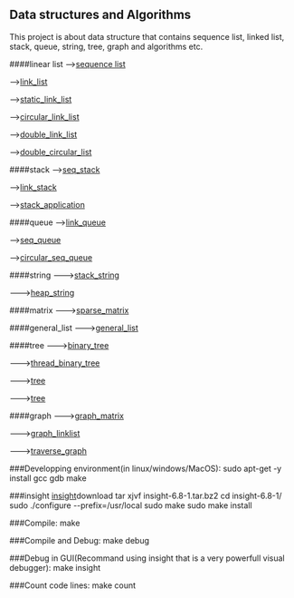 Data structures and Algorithms
------------------------------

This project is about data structure that contains sequence list, linked list, stack, queue, string, tree, graph and algorithms etc.

####linear list
-->[sequence list](https://github.com/qomolangmaice/data.structures.algorithms/tree/master/linear_list/seq_list)

-->[link_list](https://github.com/qomolangmaice/data.structures.algorithms/tree/master/linear_list/link_list)

-->[static_link_list](https://github.com/qomolangmaice/data.structures.algorithms/tree/master/linear_list/static_link_list)

-->[circular_link_list](https://github.com/qomolangmaice/data.structures.algorithms/tree/master/linear_list/circular_link_list)

-->[double_link_list](https://github.com/qomolangmaice/data.structures.algorithms/tree/master/linear_list/double_link_list)

-->[double_circular_list](https://github.com/qomolangmaice/data.structures.algorithms/tree/master/linear_list/double_circular_list)

####stack
-->[seq_stack](https://github.com/qomolangmaice/data.structures.algorithms/tree/master/stack/seq_stack)

-->[link_stack](https://github.com/qomolangmaice/data.structures.algorithms/tree/master/stack/link_stack)

-->[stack_application](https://github.com/qomolangmaice/data.structures.algorithms/tree/master/stack/stack_application)

####queue
-->[link_queue](https://github.com/qomolangmaice/data.structures.algorithms/tree/master/queue/link_queue)

-->[seq_queue](https://github.com/qomolangmaice/data.structures.algorithms/tree/master/queue/seq_queue)

-->[circular_seq_queue](https://github.com/qomolangmaice/data.structures.algorithms/tree/master/queue/circular_seq_queue)

####string
--->[stack_string](https://github.com/qomolangmaice/data.structures.algorithms/tree/master/string/stack_string)

--->[heap_string](https://github.com/qomolangmaice/data.structures.algorithms/tree/master/string/heap_string)

####matrix
--->[sparse_matrix](https://github.com/qomolangmaice/data.structures.algorithms/tree/master/matrix/sparse_matrix)

####general_list
--->[general_list](https://github.com/qomolangmaice/data.structures.algorithms/tree/master/general_list)

####tree
--->[binary_tree](https://github.com/qomolangmaice/data.structures.algorithms/tree/master/tree/binary_tree)

--->[thread_binary_tree](https://github.com/qomolangmaice/data.structures.algorithms/tree/master/tree/thread_binary_tree)

--->[tree](https://github.com/qomolangmaice/data.structures.algorithms/tree/master/tree/tree)

--->[tree](https://github.com/qomolangmaice/data.structures.algorithms/tree/master/tree/tree)

####graph
--->[graph_matrix](https://github.com/qomolangmaice/data.structures.algorithms/tree/master/graph/graph_matrix)

--->[graph_linklist](https://github.com/qomolangmaice/data.structures.algorithms/tree/master/graph/graph_linklist)

--->[traverse_graph](https://github.com/qomolangmaice/data.structures.algorithms/tree/master/graph/traverse_graph)

###Developping environment(in linux/windows/MacOS): 
	sudo apt-get -y install gcc gdb make 

###insight
	[insight](ftp://sourceware.org/pub/insight/releases)download
	tar xjvf insight-6.8-1.tar.bz2
	cd insight-6.8-1/
 	sudo ./configure --prefix=/usr/local 
	sudo make 
	sudo make install

###Compile:
	make

###Compile and Debug:
	make debug

###Debug in GUI(Recommand using insight that is a very powerfull visual debugger):
	make insight

###Count code lines:
	make count




